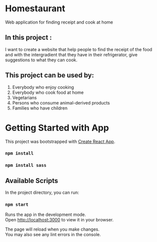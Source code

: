 # Homestaurant

Web application for finding receipt and cook at home

## In this project :

I want to create a website that help people to find the receipt of the food and with the intergradient that they have in their refrigerator, give suggestions to what they can cook.

## This project can be used by:

1. Everybody who enjoy cooking
2. Everybody who cook food at home
3. Vegetarians
4. Persons who consume animal-derived products
5. Families who have children

# Getting Started with App

This project was bootstrapped with [Create React App](https://github.com/facebook/create-react-app).

### `npm install`

### `npm install sass`

## Available Scripts

In the project directory, you can run:

### `npm start`

Runs the app in the development mode.\
Open [http://localhost:3000](http://localhost:3000) to view it in your browser.

The page will reload when you make changes.\
You may also see any lint errors in the console.
